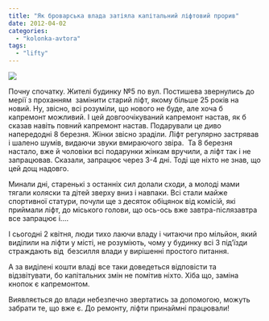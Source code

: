 ```yaml
---
title: "Як броварська влада затіяла капітальний ліфтовий прорив"
date: 2012-04-02
categories: 
  - "kolonka-avtora"
tags: 
  - "lifty"
---
```


[![](https://mpz.brovary.org/wp-content/uploads/2012/04/Lift1.jpg)](https://mpz.brovary.org/wp-content/uploads/2012/04/Lift1.jpg)

Почну спочатку. Жителі будинку №5 по вул. Постишева звернулись до мерії з проханням  замінити старий ліфт, якому більше 25 років на новий. Ну, звісно, всі розуміли, що нового не буде, але хоча б капремонт можливий. І цей довгоочікуваний капремонт настав, як б сказав навіть повний капремонт настав. Подарували це диво напередодні 8 березня. Жінки звісно зраділи. Ліфт регулярно застрявав і шалено шумів, видаючи звуки вмираючого звіра.  Та 8 березня настало, вже й чоловіки всі подарунки жінкам вручили, а ліфт так і не запрацював. Сказали, запрацює через 3-4 дні. Тоді ще ніхто не знав, що цей дощ надовго.

Минали дні, старенькі з останніх сил долали сходи, а молоді мами тягали коляски та дітей зверху вниз і навпаки. Всі стали майже спортивної статури, почули ще з десяток обіцянок від комісій, які приймали ліфт, до міського голови, що ось-ось вже завтра-післязавтра все запрацює і….<!--more-->

І сьогодні 2 квітня, люди тихо лаючи владу і читаючи про мільйон, який виділили на ліфти у місті, не розуміють, чому у будинку всі 3 під’їзди страждають від  безсилля влади у вирішенні простого питання.

А за виділені кошти владі все таки доведеться відповісти та відзвітувати, бо капітальних змін не помітив ніхто. Хіба що, заміна кнопок є капремонтом.

Виявляється до влади небезпечно звертатись за допомогою, можуть забрати те, що вже є. До ремонту, ліфти принаймні працювали!
